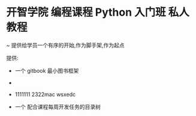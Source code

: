 # 开智学院 编程课程 Python 入门班 私人教程
~ 提供给学员一个有序的开始,作为脚手架,作为起点


提供:

- 一个 gitbook 最小图书框架
- 
- 1111111
2322mac
wsxedc


- 一个 配合课程每周开发任务的目录树
